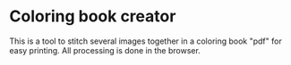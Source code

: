 # Coloring book creator

This is a tool to stitch several images together in a coloring book "pdf" for easy printing. All processing is done in the browser.
